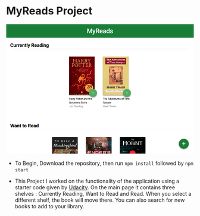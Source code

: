# MyReads Project

![Image of App](/public/myreads.png)

* To Begin, Download the repository, then run `npm install` followed by `npm start`

* This Project I worked on the functionality of the application using a starter code given by [Udacity](https://github.com/udacity/reactnd-project-myreads-starter). On the main page it contains three shelves : Currently Reading, Want to Read and Read. When you select a different shelf, the book will move there. You can also search for new books to add to your library. 

